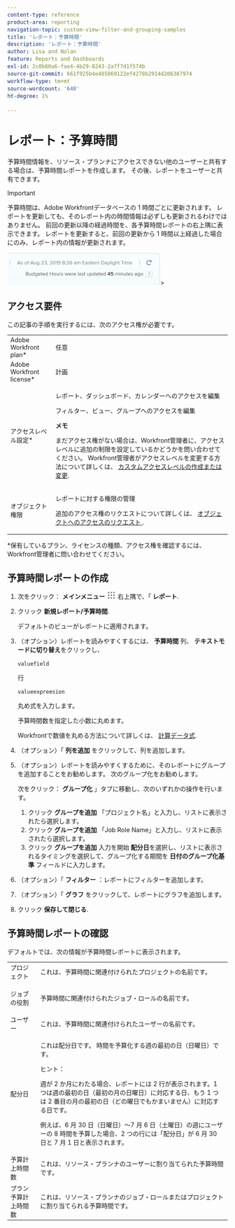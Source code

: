 ```yaml
---
content-type: reference
product-area: reporting
navigation-topic: custom-view-filter-and-grouping-samples
title: 'レポート：予算時間'
description: 'レポート：予算時間'
author: Lisa and Nolan
feature: Reports and Dashboards
exl-id: 2c0b60a6-fae4-4b29-8243-2a7f7d1f574b
source-git-commit: 661f925b4e485069122ef4278b2914d206387974
workflow-type: tm+mt
source-wordcount: '640'
ht-degree: 1%

---
```


# レポート：予算時間

<!--
<p data-mc-conditions="QuicksilverOrClassic.Draft mode">(NOTE: From&nbsp;Alina: This is my article, but since it's about building a report, it is in the Reporting section. Please don't remove it -it's linked to Resouce Management and it is super important.) </p>
-->

予算時間情報を、リソース・プランナにアクセスできない他のユーザーと共有する場合は、予算時間レポートを作成します。 その後、レポートをユーザーと共有できます。

<!--
<p data-mc-conditions="QuicksilverOrClassic.Draft mode">(NOTE: This info is also added and drafted in the article "View Budget Hours in a report" in the Resource Planning section. Consider deleting this article?!)</p>
-->

>[!IMPORTANT]
>
>予算時間は、Adobe Workfrontデータベースの 1 時間ごとに更新されます。 レポートを更新しても、そのレポート内の時間情報は必ずしも更新されるわけではありません。 前回の更新以降の経過時間を、各予算時間レポートの右上隅に表示できます。 レポートを更新すると、前回の更新から 1 時間以上経過した場合にのみ、レポート内の情報が更新されます。
>
>![](assets/budgeted-hour-report-time-sync-warning-350x74.png)>

## アクセス要件

この記事の手順を実行するには、次のアクセス権が必要です。

<table style="table-layout:auto"> 
 <col> 
 <col> 
 <tbody> 
  <tr> 
   <td role="rowheader">Adobe Workfront plan*</td> 
   <td> <p>任意</p> </td> 
  </tr> 
  <tr> 
   <td role="rowheader">Adobe Workfront license*</td> 
   <td> <p>計画 </p> </td> 
  </tr> 
  <tr> 
   <td role="rowheader">アクセスレベル設定*</td> 
   <td> <p>レポート、ダッシュボード、カレンダーへのアクセスを編集</p> <p>フィルター、ビュー、グループへのアクセスを編集</p> <p><b>メモ</b>

まだアクセス権がない場合は、Workfront管理者に、アクセスレベルに追加の制限を設定しているかどうかを問い合わせてください。 Workfront管理者がアクセスレベルを変更する方法について詳しくは、 <a href="../../../administration-and-setup/add-users/configure-and-grant-access/create-modify-access-levels.md" class="MCXref xref">カスタムアクセスレベルの作成または変更</a>.</p> </td>
</tr> 
  <tr> 
   <td role="rowheader">オブジェクト権限</td> 
   <td> <p>レポートに対する権限の管理</p> <p>追加のアクセス権のリクエストについて詳しくは、 <a href="../../../workfront-basics/grant-and-request-access-to-objects/request-access.md" class="MCXref xref">オブジェクトへのアクセスのリクエスト </a>.</p> </td> 
  </tr> 
 </tbody> 
</table>

&#42;保有しているプラン、ライセンスの種類、アクセス権を確認するには、Workfront管理者に問い合わせてください。

## 予算時間レポートの作成

1. 次をクリック： **メインメニュー** ![](assets/main-menu-icon.png) 右上隅で、「 **レポート**.

1. クリック **新規レポート/予算時間**.

   デフォルトのビューがレポートに適用されます。

1. （オプション）レポートを読みやすくするには、 **予算時間** 列、 **テキストモードに切り替え**&#x200B;をクリックし、

   ```
   valuefield
   ```

   行

   ```
   valueexpreesion
   ```

   丸め式を入力します。

   予算時間数を指定した小数に丸めます。

   Workfrontで数値を丸める方法について詳しくは、 [計算データ式](../../../reports-and-dashboards/reports/calc-cstm-data-reports/calculated-data-expressions.md).

1. （オプション）「 **列を追加** をクリックして、列を追加します。
1. （オプション）レポートを読みやすくするために、そのレポートにグループを追加することをお勧めします。 次のグループ化をお勧めします。

   次をクリック： **グループ化** 」タブに移動し、次のいずれかの操作を行います。

   1. クリック **グループを追加** 「プロジェクト名」と入力し、リストに表示されたら選択します。
   1. クリック **グループを追加** 「Job Role Name」と入力し、リストに表示されたら選択します。
   1. クリック **グループを追加** 入力を開始 **配分日**&#x200B;を選択し、リストに表示されるタイミングを選択して、グループ化する期間を **日付のグループ化基準** フィールドに入力します。

1. （オプション）「 **フィルター** ：レポートにフィルターを追加します。
1. （オプション）「 **グラフ** をクリックして、レポートにグラフを追加します。
1. クリック **保存して閉じる**.

## 予算時間レポートの確認

デフォルトでは、次の情報が予算時間レポートに表示されます。

<table style="table-layout:auto"> 
 <col> 
 <col> 
 <tbody> 
  <tr> 
   <td role="rowheader">プロジェクト </td> 
   <td>これは、予算時間に関連付けられたプロジェクトの名前です。</td> 
  </tr> 
  <tr> 
   <td role="rowheader"> <p>ジョブの役割</p> </td> 
   <td>予算時間に関連付けられたジョブ・ロールの名前です。 </td> 
  </tr> 
  <tr> 
   <td role="rowheader">ユーザー</td> 
   <td>これは、予算時間に関連付けられたユーザーの名前です。</td> 
  </tr> 
  <tr> 
   <td role="rowheader">配分日</td> 
   <td> <p>これは配分日です。 時間を予算化する週の最初の日（日曜日）です。</p> <p>ヒント：  <p>週が 2 か月にわたる場合、レポートには 2 行が表示されます。1 つは週の最初の日（最初の月の日曜日）に対応する日、もう 1 つは 2 番目の月の最初の日（どの曜日でもかまいません）に対応する日です。</p> <p>例えば、6 月 30 日（日曜日）～7 月 6 日（土曜日）の週にユーザーの 8 時間を予算した場合、2 つの行には「配分日」が 6 月 30 日と 7 月 1 日と表示されます。</p> </p> </td> 
  </tr> 
  <tr> 
   <td role="rowheader">予算計上時間数</td> 
   <td>これは、リソース・プランナのユーザーに割り当てられた予算時間です。</td> 
  </tr> 
  <tr> 
   <td role="rowheader">プラン 予算計上時間数</td> 
   <td>これは、リソース・プランナのジョブ・ロールまたはプロジェクトに割り当てられる予算時間です。</td> 
  </tr> 
 </tbody> 
</table>
